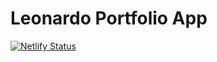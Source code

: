 # Leonardo Portfolio App
[![Netlify Status](https://api.netlify.com/api/v1/badges/8f566890-cfe8-487c-9b01-6b8f77cb78f4/deploy-status)](https://app.netlify.com/sites/leonardom011/deploys)